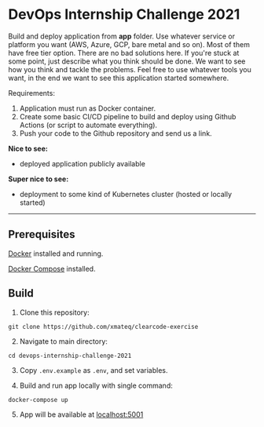# DevOps Internship Challenge 2021

Build and deploy application from **app** folder. Use whatever service or platform you want (AWS, Azure, GCP, bare metal and so on). Most of them have free tier option.
There are no bad solutions here. If you're stuck at some point, just describe what you think should be done. We want to see how you think and tackle the problems. Feel free to use whatever tools you want, in the end we want to see this application started somewhere.

Requirements:

1. Application must run as Docker container.
2. Create some basic CI/CD pipeline to build and deploy using Github Actions (or script to automate everything).
3. Push your code to the Github repository and send us a link.

**Nice to see:**
- deployed application publicly available

**Super nice to see:**
- deployment to some kind of Kubernetes cluster (hosted or locally started)

---

## Prerequisites

[Docker](https://docs.docker.com/get-docker/) installed and running.

[Docker Compose](https://docs.docker.com/compose/install/) installed.


## Build

1. Clone this repository:
```
git clone https://github.com/xmateq/clearcode-exercise
```
2. Navigate to main directory:
```
cd devops-internship-challenge-2021
```
3. Copy ``.env.example`` as ``.env``, and set variables.

4. Build and run app locally with single command:
```
docker-compose up
```
5. App will be available at [localhost:5001](http://localhost:5001)
